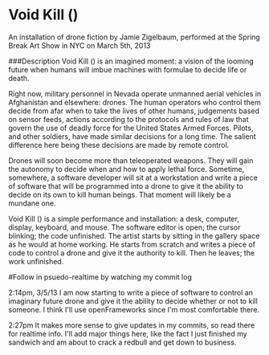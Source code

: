 Void Kill ()
========

An installation of drone fiction by Jamie Zigelbaum, performed at the Spring Break Art Show in NYC on March 5th, 2013

###Description
Void Kill () is an imagined moment: a vision of the looming future when humans will imbue machines with formulae to decide life or death. 

Right now, military personnel in Nevada operate unmanned aerial vehicles in Afghanistan and elsewhere: drones. The human operators who control them decide from afar when to take the lives of other humans, judgements based on sensor feeds, actions according to the protocols and rules of law that govern the use of deadly force for the United States Armed Forces. Pilots, and other soldiers, have made similar decisions for a long time. The salient difference here being these decisions are made by remote control. 

Drones will soon become more than teleoperated weapons. They will gain the autonomy to decide when and how to apply lethal force. Sometime, somewhere, a software developer will sit at a workstation and write a piece of software that will be programmed into a drone to give it the ability to decide on its own to kill human beings. That moment will likely be a mundane one.

Void Kill () is a simple performance and installation: a desk, computer, display, keyboard, and mouse. The software editor is open; the cursor blinking; the code unfinished. The artist starts by sitting in the gallery space as he would at home working. He starts from scratch and writes a piece of code to control a drone and give it the authority to kill. Then he leaves; the work unfinished.

#Follow in psuedo-realtime by watching my commit log

 2:14pm, 3/5/13
 I am now starting to write a piece of software to control an imaginary future drone and give it the ability to decide whether or not to kill someone. I think I'll use openFrameworks since I'm most comfortable there.
 
 2:27pm
 It makes more sense to give updates in my commits, so read there for realtime info. I'll add major things here, like the fact I just finished my sandwich and am about to crack a redbull and get down to business.
 
 